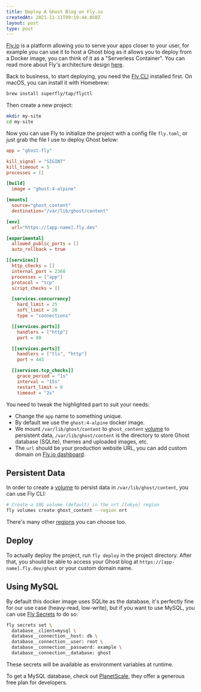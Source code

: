 ```yaml
---
title: Deploy A Ghost Blog on Fly.io
createdAt: 2021-11-11T09:19:44.050Z
layout: post
type: post
---
```


[Fly.io](https://fly.io) is a platform allowing you to serve your apps closer to your user, for example you can use it to host a Ghost blog as it allows you to deploy from a Docker image, you can think of it as a "Serverless Container". You can read more about Fly's architecture design [here](https://fly.io/docs/reference/architecture/).

Back to business, to start deploying, you need the [Fly CLI](https://fly.io/docs/getting-started/installing-flyctl/) installed first. On macOS, you can install it with Homebrew:

```bash
brew install superfly/tap/flyctl
```

Then create a new project:

```bash
mkdir my-site
cd my-site
```

Now you can use Fly to initialize the project with a config file `fly.toml`, or just grab the file I use to deploy Ghost below:

```toml {highlightLines:[1,'7-15'],lineNumbers:true}
app = "ghost-fly"

kill_signal = "SIGINT"
kill_timeout = 5
processes = []

[build]
  image = "ghost:4-alpine"

[mounts]
  source="ghost_content"
  destination="/var/lib/ghost/content"

[env]
  url="https://[app-name].fly.dev"

[experimental]
  allowed_public_ports = []
  auto_rollback = true

[[services]]
  http_checks = []
  internal_port = 2368
  processes = ["app"]
  protocol = "tcp"
  script_checks = []

  [services.concurrency]
    hard_limit = 25
    soft_limit = 20
    type = "connections"

  [[services.ports]]
    handlers = ["http"]
    port = 80

  [[services.ports]]
    handlers = ["tls", "http"]
    port = 443

  [[services.tcp_checks]]
    grace_period = "1s"
    interval = "15s"
    restart_limit = 0
    timeout = "2s"

```

You need to tweak the highlighted part to suit your needs:

- Change the `app` name to something unique.
- By default we use the `ghost:4-alpine` docker image.
- We mount `/var/lib/ghost/content` to `ghost_content` [volume](https://fly.io/docs/reference/volumes/) to persistent data, `/var/lib/ghost/content` is the directory to store Ghost database (SQLite), themes and uploaded images, etc.
- The `url` should be your production website URL, you can add custom domain on [Fly.io dashboard](https://fly.io/apps/).

## Persistent Data

In order to create a [volume](https://fly.io/docs/reference/volumes/) to persist data in `/var/lib/ghost/content`, you can use Fly CLI:

```bash
# Create a 10G volume (default) in the nrt (tokyo) region
fly volumes create ghost_content --region nrt
```

There's many other [regions](https://fly.io/docs/reference/regions/) you can choose too.

## Deploy

To actually deploy the project, run `fly deploy` in the project directory. After that, you should be able to access your Ghost blog at `https://[app-name].fly.dev/ghost` or your custom domain name.

## Using MySQL

By default this docker image uses SQLite as the database, it's perfectly fine for our use case (heavy-read, low-write), but if you want to use MySQL, you can use [Fly Secrets](https://fly.io/docs/reference/secrets/) to do so:

```bash
fly secrets set \
  database__client=mysql \
  database__connection__host: db \
  database__connection__user: root \
  database__connection__password: example \
  database__connection__database: ghost
```

These secrets will be available as environment variables at runtime.

To get a MySQL database, check out [PlanetScale](https://planetscale.com/), they offer a generous free plan for developers.
